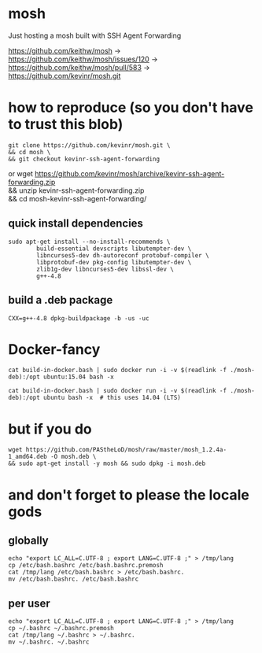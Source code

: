 # mosh
Just hosting a mosh built with SSH Agent Forwarding


https://github.com/keithw/mosh ->  https://github.com/keithw/mosh/issues/120 -> https://github.com/keithw/mosh/pull/583 -> https://github.com/kevinr/mosh.git

# how to reproduce (so you don't have to trust this blob)

    git clone https://github.com/kevinr/mosh.git \
    && cd mosh \
    && git checkout kevinr-ssh-agent-forwarding
or
    wget https://github.com/kevinr/mosh/archive/kevinr-ssh-agent-forwarding.zip \
    && unzip kevinr-ssh-agent-forwarding.zip \
    && cd mosh-kevinr-ssh-agent-forwarding/

## quick install dependencies

    sudo apt-get install --no-install-recommends \
            build-essential devscripts libutempter-dev \
            libncurses5-dev dh-autoreconf protobuf-compiler \
            libprotobuf-dev pkg-config libutempter-dev \
            zlib1g-dev libncurses5-dev libssl-dev \
            g++-4.8

## build a .deb package

    CXX=g++-4.8 dpkg-buildpackage -b -us -uc

# Docker-fancy

    cat build-in-docker.bash | sudo docker run -i -v $(readlink -f ./mosh-deb):/opt ubuntu:15.04 bash -x 

    cat build-in-docker.bash | sudo docker run -i -v $(readlink -f ./mosh-deb):/opt ubuntu bash -x  # this uses 14.04 (LTS)


# but if you do

    wget https://github.com/PAStheLoD/mosh/raw/master/mosh_1.2.4a-1_amd64.deb -O mosh.deb \
    && sudo apt-get install -y mosh && sudo dpkg -i mosh.deb

# and don't forget to please the locale gods

## globally

    echo "export LC_ALL=C.UTF-8 ; export LANG=C.UTF-8 ;" > /tmp/lang
    cp /etc/bash.bashrc /etc/bash.bashrc.premosh
    cat /tmp/lang /etc/bash.bashrc > /etc/bash.bashrc.
    mv /etc/bash.bashrc. /etc/bash.bashrc


## per user

    echo "export LC_ALL=C.UTF-8 ; export LANG=C.UTF-8 ;" > /tmp/lang
    cp ~/.bashrc ~/.bashrc.premosh
    cat /tmp/lang ~/.bashrc > ~/.bashrc.
    mv ~/.bashrc. ~/.bashrc

